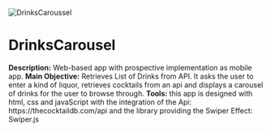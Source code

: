![DrinksCaroussel](https://user-images.githubusercontent.com/90852186/164948773-d1870ed2-d122-474d-9e2a-cdd1332a2287.jpg)
# DrinksCarousel
<p><b>Description:</b> Web-based app with prospective implementation as mobile app. 
<b>Main Objective:</b> Retrieves List of Drinks from API. It asks the user to enter a kind of liquor, retrieves cocktails from an api and displays a carousel of drinks for the user to browse through. 
<b>Tools:</b> this app is designed with html, css and javaScript with the integration of the Api: https://thecocktaildb.com/api and the library providing the Swiper Effect: Swiper.js</p>
